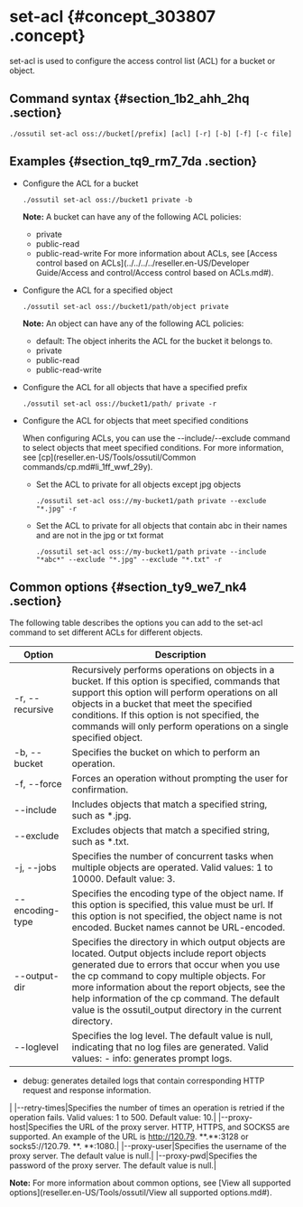 # set-acl {#concept_303807 .concept}

set-acl is used to configure the access control list \(ACL\) for a bucket or object.

## Command syntax {#section_1b2_ahh_2hq .section}

``` {#codeblock_4xm_u4h_uwr}
./ossutil set-acl oss://bucket[/prefix] [acl] [-r] [-b] [-f] [-c file]
```

## Examples {#section_tq9_rm7_7da .section}

-   Configure the ACL for a bucket

    ``` {#codeblock_evp_z8l_yxq}
    ./ossutil set-acl oss://bucket1 private -b       
    ```

    **Note:** A bucket can have any of the following ACL policies:

    -   private
    -   public-read
    -   public-read-write
    For more information about ACLs, see [Access control based on ACLs](../../../../reseller.en-US/Developer Guide/Access and control/Access control based on ACLs.md#).

-   Configure the ACL for a specified object

    ``` {#codeblock_0mk_dmf_ypm}
    ./ossutil set-acl oss://bucket1/path/object private                  
    ```

    **Note:** An object can have any of the following ACL policies:

    -   default: The object inherits the ACL for the bucket it belongs to.
    -   private
    -   public-read
    -   public-read-write
-   Configure the ACL for all objects that have a specified prefix

    ``` {#codeblock_fd6_hd3_0h1}
    ./ossutil set-acl oss://bucket1/path/ private -r
    ```

-   Configure the ACL for objects that meet specified conditions

    When configuring ACLs, you can use the --include/--exclude command to select objects that meet specified conditions. For more information, see [cp](reseller.en-US/Tools/ossutil/Common commands/cp.md#li_1ff_wwf_29y).

    -   Set the ACL to private for all objects except jpg objects

        ``` {#codeblock_7q7_1oe_gem}
        ./ossutil set-acl oss://my-bucket1/path private --exclude "*.jpg" -r
        ```

    -   Set the ACL to private for all objects that contain abc in their names and are not in the jpg or txt format

        ``` {#codeblock_xh3_awk_wr4}
        ./ossutil set-acl oss://my-bucket1/path private --include "*abc*" --exclude "*.jpg" --exclude "*.txt" -r
        ```


## Common options {#section_ty9_we7_nk4 .section}

The following table describes the options you can add to the set-acl command to set different ACLs for different objects.

|Option|Description|
|------|-----------|
|-r, --recursive|Recursively performs operations on objects in a bucket. If this option is specified, commands that support this option will perform operations on all objects in a bucket that meet the specified conditions. If this option is not specified, the commands will only perform operations on a single specified object.|
|-b, --bucket|Specifies the bucket on which to perform an operation.|
|-f, --force|Forces an operation without prompting the user for confirmation.|
|--include|Includes objects that match a specified string, such as \*.jpg.|
|--exclude|Excludes objects that match a specified string, such as \*.txt.|
|-j, --jobs|Specifies the number of concurrent tasks when multiple objects are operated. Valid values: 1 to 10000. Default value: 3.|
|--encoding-type|Specifies the encoding type of the object name. If this option is specified, this value must be url. If this option is not specified, the object name is not encoded. Bucket names cannot be URL-encoded.|
|--output-dir|Specifies the directory in which output objects are located. Output objects include report objects generated due to errors that occur when you use the cp command to copy multiple objects. For more information about the report objects, see the help information of the cp command. The default value is the ossutil\_output directory in the current directory.|
|--loglevel|Specifies the log level. The default value is null, indicating that no log files are generated. Valid values: -   info: generates prompt logs.
-   debug: generates detailed logs that contain corresponding HTTP request and response information.

 |
|--retry-times|Specifies the number of times an operation is retried if the operation fails. Valid values: 1 to 500. Default value: 10.|
|--proxy-host|Specifies the URL of the proxy server. HTTP, HTTPS, and SOCKS5 are supported. An example of the URL is http://120.79. \*\*.\*\*:3128 or socks5://120.79. \*\*. \*\*:1080.|
|--proxy-user|Specifies the username of the proxy server. The default value is null.|
|--proxy-pwd|Specifies the password of the proxy server. The default value is null.|

**Note:** For more information about common options, see [View all supported options](reseller.en-US/Tools/ossutil/View all supported options.md#).

